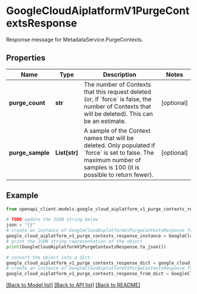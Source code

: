 # GoogleCloudAiplatformV1PurgeContextsResponse

Response message for MetadataService.PurgeContexts.

## Properties

Name | Type | Description | Notes
------------ | ------------- | ------------- | -------------
**purge_count** | **str** | The number of Contexts that this request deleted (or, if &#x60;force&#x60; is false, the number of Contexts that will be deleted). This can be an estimate. | [optional] 
**purge_sample** | **List[str]** | A sample of the Context names that will be deleted. Only populated if &#x60;force&#x60; is set to false. The maximum number of samples is 100 (it is possible to return fewer). | [optional] 

## Example

```python
from openapi_client.models.google_cloud_aiplatform_v1_purge_contexts_response import GoogleCloudAiplatformV1PurgeContextsResponse

# TODO update the JSON string below
json = "{}"
# create an instance of GoogleCloudAiplatformV1PurgeContextsResponse from a JSON string
google_cloud_aiplatform_v1_purge_contexts_response_instance = GoogleCloudAiplatformV1PurgeContextsResponse.from_json(json)
# print the JSON string representation of the object
print(GoogleCloudAiplatformV1PurgeContextsResponse.to_json())

# convert the object into a dict
google_cloud_aiplatform_v1_purge_contexts_response_dict = google_cloud_aiplatform_v1_purge_contexts_response_instance.to_dict()
# create an instance of GoogleCloudAiplatformV1PurgeContextsResponse from a dict
google_cloud_aiplatform_v1_purge_contexts_response_from_dict = GoogleCloudAiplatformV1PurgeContextsResponse.from_dict(google_cloud_aiplatform_v1_purge_contexts_response_dict)
```
[[Back to Model list]](../README.md#documentation-for-models) [[Back to API list]](../README.md#documentation-for-api-endpoints) [[Back to README]](../README.md)


